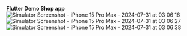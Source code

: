 **Flutter Demo Shop app**
![Simulator Screenshot - iPhone 15 Pro Max - 2024-07-31 at 03 06 16](https://github.com/user-attachments/assets/bd1f9ba9-1e30-499b-b488-6650309ffb2b)
![Simulator Screenshot - iPhone 15 Pro Max - 2024-07-31 at 03 06 27](https://github.com/user-attachments/assets/b649093d-907b-4722-a1a0-e0782c79a7df)
![Simulator Screenshot - iPhone 15 Pro Max - 2024-07-31 at 03 06 38](https://github.com/user-attachments/assets/fbae02a7-53d8-4a35-a23a-e2e19a8c90b1)

